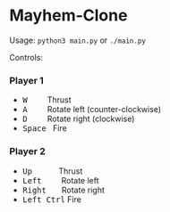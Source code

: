 # Mayhem-Clone

Usage: `python3 main.py` or `./main.py`

Controls:
### Player 1
* <kbd>W</kbd>&nbsp;&nbsp;&nbsp;&nbsp;&nbsp;&nbsp;&nbsp;&nbsp;&nbsp;Thrust
* <kbd>A</kbd>&nbsp;&nbsp;&nbsp;&nbsp;&nbsp;&nbsp;&nbsp;&nbsp;&nbsp;Rotate left (counter-clockwise)
* <kbd>D</kbd>&nbsp;&nbsp;&nbsp;&nbsp;&nbsp;&nbsp;&nbsp;&nbsp;&nbsp;Rotate right (clockwise)
* <kbd>Space</kbd>&nbsp;&nbsp;&nbsp;Fire

### Player 2
* <kbd>Up</kbd>&nbsp;&nbsp;&nbsp;&nbsp;&nbsp;&nbsp;&nbsp;&nbsp;&nbsp;&nbsp;&nbsp;&nbsp;Thrust
* <kbd>Left</kbd>&nbsp;&nbsp;&nbsp;&nbsp;&nbsp;&nbsp;&nbsp;&nbsp;&nbsp;Rotate left
* <kbd>Right</kbd>&nbsp;&nbsp;&nbsp;&nbsp;&nbsp;&nbsp;&nbsp;Rotate right
* <kbd>Left Ctrl</kbd>&nbsp;Fire